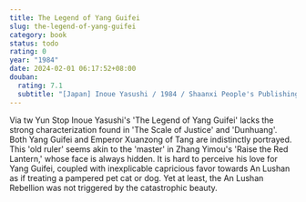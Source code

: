 ```yaml
---
title: The Legend of Yang Guifei
slug: the-legend-of-yang-guifei
category: book
status: todo
rating: 0
year: "1984"
date: 2024-02-01 06:17:52+08:00
douban:
  rating: 7.1
  subtitle: "[Japan] Inoue Yasushi / 1984 / Shaanxi People's Publishing House"
---
```


Via tw Yun Stop Inoue Yasushi's 'The Legend of Yang Guifei' lacks the strong characterization found in 'The Scale of Justice' and 'Dunhuang'. Both Yang Guifei and Emperor Xuanzong of Tang are indistinctly portrayed. This 'old ruler' seems akin to the 'master' in Zhang Yimou's 'Raise the Red Lantern,' whose face is always hidden. It is hard to perceive his love for Yang Guifei, coupled with inexplicable capricious favor towards An Lushan as if treating a pampered pet cat or dog. Yet at least, the An Lushan Rebellion was not triggered by the catastrophic beauty.
